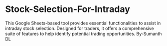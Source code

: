 # Stock-Selection-For-Intraday
This Google Sheets-based tool provides essential functionalities to assist in intraday stock selection. Designed for traders, it offers a comprehensive suite of features to help identify potential trading opportunities.
By-Sumanth DL
